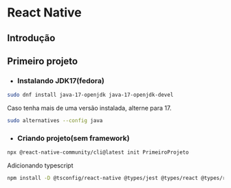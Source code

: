 # React Native

## Introdução

## Primeiro projeto

-   ### Instalando JDK17(fedora)

```bash
sudo dnf install java-17-openjdk java-17-openjdk-devel
```

Caso tenha mais de uma versão instalada, alterne para 17.

```bash
sudo alternatives --config java
```

-   ### Criando projeto(sem framework)

```bash
npx @react-native-community/cli@latest init PrimeiroProjeto
```

Adicionando typescript

```bash
npm install -D @tsconfig/react-native @types/jest @types/react @types/react-test-renderer typescript
```
